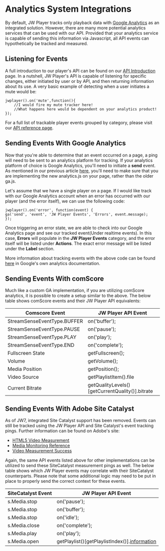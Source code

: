 # Analytics System Integrations

By default, JW Player tracks only playback data with [Google Analytics](http://support.jwplayer.com/customer/portal/articles/1417179-integration-with-google-analytics) as an integrated solution. However, there are many more potential analytics services that can be used with our API. Provided that your analytics service is capable of sending this information via Javascript, all API events can hypothetically be tracked and measured.

## Listening for Events

A full introduction to our player's API can be found on our [API Introduction](https://developer.jwplayer.com/jw-player/docs/developer-guide/api/javascript_api_introduction/) page. In a nutshell, JW Player's API is capable of listening for specific changes, either initiated by user or by API, and then returning information about its use. A very basic example of detecting when a user initiates a mute would be:

```
jwplayer().on('mute',function(){
	//I would fire my mute tracker here!
	//What happens here would be dependent on your analytics product!
});
```

​For a full list of trackable player events grouped by category, please visit our [API reference page](https://developer.jwplayer.com/jw-player/docs/developer-guide/api/javascript_api_reference/).

## Sending Events With Google Analytics

Now that you're able to determine that an event occurred on a page, a ping will need to be sent to an analytics platform for tracking. If your analytics platform of choice is Google Analytics, you'll need to initiate a **send** event. As mentioned in our previous article [here](http://support.jwplayer.com/customer/portal/articles/1417179), you'll need to make sure that you are implementing the new analytics.js on your page, rather than the older ga.js.

Let's assume that we have a single player on a page. If I would like track with our Google Analytics account when an error has occurred with our player (and the error itself), we can use the following code:

```
jwplayer().on('error', function(event) {
ga('send', 'event', 'JW Player Events', 'Errors', event.message);
});
```

Once triggering an error state, we are able to check into our Google Analytics page and see our tracked event(Under realtime events). In this case, **Errors** will populate in the **JW Player Events** category, and the error itself will be listed under **Actions**. The exact error message will be listed under the **Label** section.  

More information about tracking events with the above code can be found [here](https://developers.google.com/analytics/devguides/collection/analyticsjs/events) in Google's own analytics documentation.

## Sending Events With comScore

Much like a custom GA implementation, if you are utilizing comScore analytics, it is possible to create a setup similar to the above. The below table shows comScore events and their JW Player API equivalents:

|Comscore Event|JW Player API Event|
|--------------|-------------------|
|StreamSenseEventType.BUFFER|on('buffer');|
|StreamSenseEventType.PAUSE|on('pause');|
|StreamSenseEventType.PLAY|on('play');|
|StreamSenseEventType.END|on('complete');|
|Fullscreen State|getFullscreen();|
|Volume|getVolume();|
|Media Position|getPosition();|
|Video Source|getPlaylistItem().file|
|Current Bitrate|getQualityLevels()[getCurrentQuality()].bitrate|

## Sending Events With Adobe Site Catalyst

As of JW7, integrated Site Catalyst support has been removed. Events can still be tracked using the JW Player API and Site Catalyst's event tracking pings. Further information can be found on Adobe's site:

*   [HTML5 Video Measurement](http://blogs.adobe.com/digitalmarketing/analytics/html5-video-measurement/)
*   [Media Monitoring Reference](https://marketing.adobe.com/resources/help/en_US/sc/appmeasurement/video/video_mediamonitor.html)
*   [Video Measurement Success](http://blogs.adobe.com/digitalmarketing/analytics/initializing-video-measurement-success/)

Again, the same API events listed above for other implementations can be utilized to send these SiteCatalyst measurement pings as well. The below table shows which JW Player events may correlate with their SiteCatalyst counterparts. Please note that some additional logic may need to be put in place to properly send the correct context for these events.

|SiteCatalyst Event|JW Player API Event|
|---|---|
|s.Media.stop|on('pause');|
|s.Media.stop|on('buffer');|
|s.Media.stop|on('idle');|
|s.Media.close|on('complete');|
|s.Media.play|on('play');|
|s.Media.open|getPlaylist()[getPlaylistIndex()].[information](https://developer.jwplayer.com/jw-player/docs/developer-guide/api/javascript_api_reference/#playlist)|
